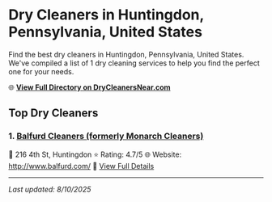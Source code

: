 # Dry Cleaners in Huntingdon, Pennsylvania, United States

Find the best dry cleaners in Huntingdon, Pennsylvania, United States. We've compiled a list of 1 dry cleaning services to help you find the perfect one for your needs.

🌐 **[View Full Directory on DryCleanersNear.com](https://drycleanersnear.com/city/US/Pennsylvania/Huntingdon)**

## Top Dry Cleaners

### 1. [Balfurd Cleaners (formerly Monarch Cleaners)](https://drycleanersnear.com/dryCleaner/6879aaaebf3f71911faac16a/balfurd-cleaners-formerly-monarch-cleaners)
📍 216 4th St, Huntingdon
⭐ Rating: 4.7/5
🌐 Website: http://www.balfurd.com/
🔗 [View Full Details](https://drycleanersnear.com/dryCleaner/6879aaaebf3f71911faac16a/balfurd-cleaners-formerly-monarch-cleaners)


---

*Last updated: 8/10/2025*
